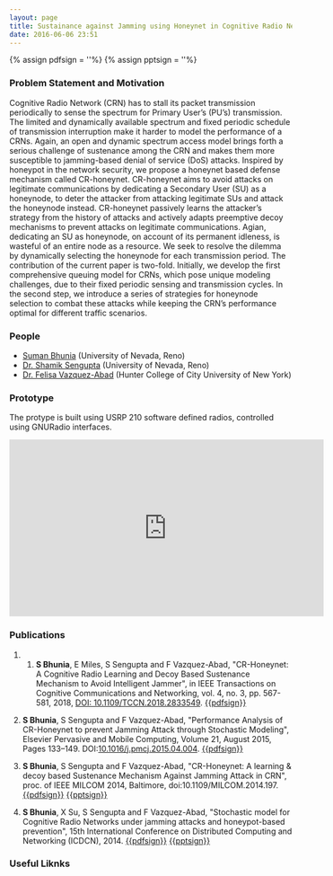 ```yaml
---
layout: page
title: Sustainance against Jamming using Honeynet in Cognitive Radio Network
date: 2016-06-06 23:51
---
```

{% assign pdfsign = '<i class="fa fa-file-pdf-o"></i>'%}
{% assign pptsign = '<i class="fa fa-file-powerpoint-o"></i>'%}

### Problem Statement and Motivation
Cognitive Radio Network (CRN) has to stall its packet transmission periodically
to sense the spectrum for Primary User’s (PU’s) transmission. The limited and
dynamically available spectrum and fixed periodic schedule of transmission interruption
make it harder to model the performance of a CRNs. Again, an open and dynamic
spectrum access model brings forth a serious challenge of sustenance among the
CRN and makes them more susceptible to jamming-based denial of service (DoS)
attacks. Inspired by honeypot in the network security, we propose a honeynet
based defense mechanism called CR-honeynet. CR-honeynet aims to avoid attacks on
legitimate communications by dedicating a Secondary User (SU) as a honeynode,
to deter the attacker from attacking legitimate SUs and attack the honeynode instead.
CR-honeynet passively  learns  the  attacker’s  strategy  from  the  history
of  attacks  and  actively  adapts  preemptive  decoy  mechanisms
to   prevent   attacks on   legitimate communications.
Agian, dedicating an SU as honeynode, on account of its permanent idleness, is
wasteful of an entire node as a resource. We seek to resolve the dilemma by
dynamically selecting the honeynode for each transmission period. The contribution
of the current paper is two-fold. Initially, we develop the first comprehensive
queuing model for CRNs, which pose unique modeling challenges, due to their fixed periodic sensing and transmission cycles. In the second step, we introduce a
 series of strategies for honeynode selection to combat these attacks while
 keeping the CRN’s performance optimal for different traffic scenarios.

### People
  - [Suman Bhunia](http://www.sbhunia.me) (University of Nevada, Reno)
  - [Dr. Shamik Sengupta](https://www.cse.unr.edu/~shamik/) (University of Nevada, Reno)
  - [Dr. Felisa Vazquez-Abad](http://www.compsci.hunter.cuny.edu/~felisav) (Hunter College of City University of New York)

### Prototype
The protype is built using USRP 210 software defined radios, controlled using GNURadio interfaces. 

<div class="row">
  <div class="col-md-6">
  <iframe width="560" height="315" src="https://www.youtube.com/embed/LphWzKSKIuk" frameborder="0" allowfullscreen></iframe>
  </div>
</div>

### Publications

1. 1. **S Bhunia**, E Miles, S Sengupta and F Vazquez-Abad, "CR-Honeynet: A Cognitive Radio Learning and Decoy Based Sustenance Mechanism to Avoid Intelligent Jammer",   in IEEE Transactions on Cognitive Communications and Networking, vol. 4, no. 3, pp. 567-581, 2018, [DOI: 10.1109/TCCN.2018.2833549](https://doi.org/10.1109/TCCN.2018.2833549). [{{pdfsign}}](/publicationsmanuscripts/tccn18.pdf) 

1. **S Bhunia**, S Sengupta and F Vazquez-Abad, "Performance Analysis of CR-Honeynet to prevent Jamming Attack through Stochastic Modeling", Elsevier Pervasive and Mobile Computing, Volume 21, August 2015, Pages 133–149. DOI:[10.1016/j.pmcj.2015.04.004](http://www.sciencedirect.com/science/article/pii/S1574119215000784).  [{{pdfsign}}](/publications/manuscripts/pmc15.pdf)

1. **S Bhunia**, S Sengupta and F Vazquez-Abad, "CR-Honeynet: A learning & decoy based Sustenance Mechanism Against Jamming Attack in CRN", proc. of IEEE MILCOM 2014, Baltimore, doi:10.1109/MILCOM.2014.197. [{{pdfsign}}](/publications/manuscripts/milcom14.pdf) [{{pptsign}}](/publications/manuscripts/milcom14.pptx)

1. **S Bhunia**, X Su, S Sengupta and F Vazquez-Abad, "Stochastic model for Cognitive Radio Networks under jamming attacks and honeypot-based prevention", 15th International Conference on Distributed Computing and Networking (ICDCN), 2014. [{{pdfsign}}](/publications/manuscripts/icdcn14.pdf)  [{{pptsign}}](/publications/manuscripts/icdecn_presentation.pdf)

### Useful Liknks

